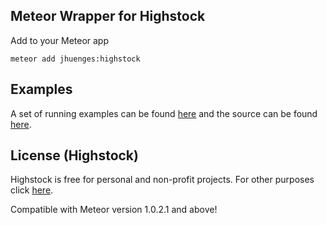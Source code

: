 ## Meteor Wrapper for Highstock

Add to your Meteor app

```
meteor add jhuenges:highstock
```


## Examples
A set of running examples can be found [here](http://highcharts-demo.meteor.com/) and the source can be found [here](https://github.com/jhuenges/highcharts-demo).

## License (Highstock)

Highstock is free for personal and non-profit projects. For other purposes click [here](http://shop.highsoft.com/highstock.html).


Compatible with Meteor version 1.0.2.1 and above!